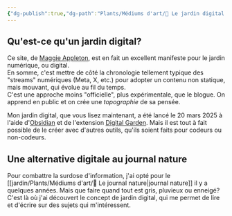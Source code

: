```yaml
---
{"dg-publish":true,"dg-path":"Plants/Médiums d'art/🌱 Le jardin digital.md","permalink":"/plants/mediums-d-art/le-jardin-digital/","tags":["métacognition","chronique-de-vie","information","expression"]}
---
```


## Qu'est-ce qu'un jardin digital?
Ce site, de [Maggie Appleton](https://maggieappleton.com/garden-history), est en fait un excellent manifeste pour le jardin numérique, ou digital.  
En somme, c'est mettre de côté la chronologie tellement typique des "streams" numériques (Meta, X, etc.) pour adopter un contenu non statique, mais mouvant, qui évolue au fil du temps.  
C'est une approche moins "officielle", plus expérimentale, que le blogue. On apprend en public et on crée une _topographie_ de sa pensée.

Mon jardin digital, que vous lisez maintenant, a été lancé le 20 mars 2025 à l'aide d'[Obsidian](https://obsidian.md/) et de l'extension [Digital Garden](https://dg-docs.ole.dev/). Mais il est tout à fait possible de le créer avec d'autres outils, qu'ils soient faits pour codeurs ou non-codeurs.
## Une alternative digitale au journal nature
Pour combattre la surdose d'information, j'ai opté pour le [[jardin/Plants/Médiums d'art/🌼 Le journal nature\|journal nature]] il y a quelques années. Mais que faire quand tout est gris, pluvieux ou enneigé? C'est là où j'ai découvert le concept de jardin digital, qui me permet de lire et d'écrire sur des sujets qui m'intéressent.